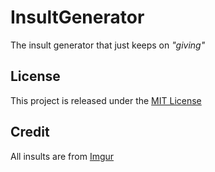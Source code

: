 # InsultGenerator
The insult generator that just keeps on *"giving"*

## License
This project is released under the [MIT License](./LICENSE)

## Credit
All insults are from [Imgur](https://imgur.com/dXCGBE0)

